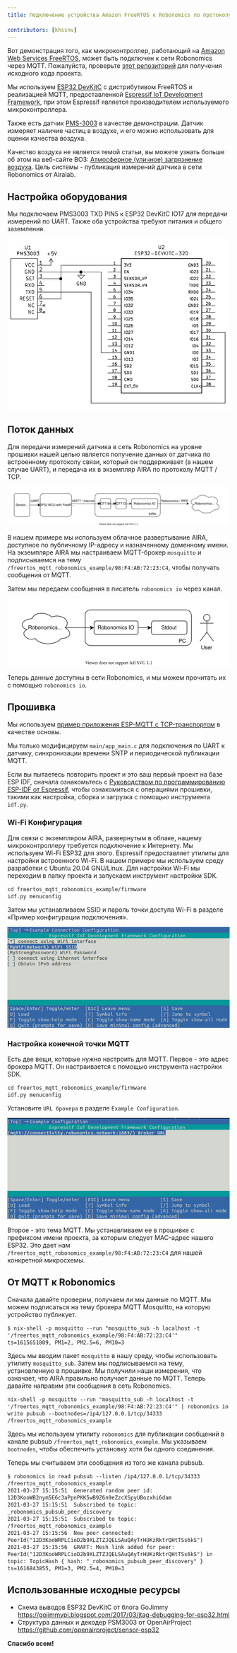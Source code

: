 ```yaml
---
title: Подключение устройства Amazon FreeRTOS к Robonomics по протоколу MQTT

contributors: [khssnv]
---
```


Вот демонстрация того, как микроконтроллер, работающий на [Amazon Web Services FreeRTOS](https://aws.amazon.com/freertos/), может быть подключен к сети Robonomics через MQTT. Пожалуйста, проверьте [этот репозиторий](http://github.com/khssnv/freertos_mqtt_robonomics_example) для получения исходного кода проекта.

Мы используем [ESP32 DevKitC](https://devices.amazonaws.com/detail/a3G0L00000AANtjUAH/ESP32-WROOM-32-DevKitC/) с дистрибутивом FreeRTOS и реализацией MQTT, предоставленной [Espressif IoT Development Framework](https://github.com/espressif/esp-idf), при этом Espressif является производителем используемого микроконтроллера.

Также есть датчик [PMS-3003](http://www.plantower.com/en/content/?107.html) в качестве демонстрации. Датчик измеряет наличие частиц в воздухе, и его можно использовать для оценки качества воздуха.

Качество воздуха не является темой статьи, вы можете узнать больше об этом на веб-сайте ВОЗ: [Атмосферное (уличное) загрязнение воздуха](https://www.who.int/news-room/fact-sheets/detail/ambient-(outdoor)-air-quality-and-health). Цель системы - публикация измерений датчика в сети Robonomics от Airalab.

## Настройка оборудования

Мы подключаем PMS3003 TXD PIN5 к ESP32 DevKitC IO17 для передачи измерений по UART.
Также оба устройства требуют питания и общего заземления.

![Wiring Diagram](../images/freertos-mqtt/wiring.png)

## Поток данных

Для передачи измерений датчика в сеть Robonomics на уровне прошивки нашей целью является получение данных от датчика по встроенному протоколу связи, который он поддерживает (в нашем случае UART), и передача их в экземпляр AIRA по протоколу MQTT / TCP.

![Sending](../images/freertos-mqtt/send.svg)

В нашем примере мы используем облачное развертывание AIRA, доступное по публичному IP-адресу и назначенному доменному имени.
На экземпляре AIRA мы настраиваем MQTT-брокер `mosquitto` и подписываемся на тему `/freertos_mqtt_robonomics_example/98:F4:AB:72:23:C4`, чтобы получать сообщения от MQTT.

Затем мы передаем сообщения в писатель `robonomics io` через канал.

![Receiving](../images/freertos-mqtt/recv.svg)

Теперь данные доступны в сети Robonomics, и мы можем прочитать их с помощью `robonomics io`.

## Прошивка

Мы используем [пример приложения ESP-MQTT с TCP-транспортом](https://github.com/espressif/esp-idf/tree/master/examples/protocols/mqtt/tcp) в качестве основы.

Мы только модифицируем `main/app_main.c` для подключения по UART к датчику, синхронизации времени SNTP и периодической публикации MQTT.

Если вы пытаетесь повторить проект и это ваш первый проект на базе ESP IDF, сначала ознакомьтесь с [Руководством по программированию ESP-IDF от Espressif](https://docs.espressif.com/projects/esp-idf/en/latest/esp32/get-started/index.html#installation-step-by-step), чтобы ознакомиться с операциями прошивки, такими как настройка, сборка и загрузка с помощью инструмента `idf.py`.

### Wi-Fi Конфигурация

Для связи с экземпляром AIRA, развернутым в облаке, нашему микроконтроллеру требуется подключение к Интернету.
Мы используем Wi-Fi ESP32 для этого.
Espressif предоставляет утилиты для настройки встроенного Wi-Fi.
В нашем примере мы используем среду разработки с Ubuntu 20.04 GNU/Linux.
Для настройки Wi-Fi мы переходим в папку проекта и запускаем инструмент настройки SDK.

```console
cd freertos_mqtt_robonomics_example/firmware
idf.py menuconfig
```

Затем мы устанавливаем SSID и пароль точки доступа Wi-Fi в разделе «Пример конфигурации подключения».

![Menuconfig Wi-Fi](../images/freertos-mqtt/menuconfig-wi-fi.png)

### Настройка конечной точки MQTT

Есть две вещи, которые нужно настроить для MQTT.
Первое - это адрес брокера MQTT.
Он настраивается с помощью инструмента настройки SDK.

```console
cd freertos_mqtt_robonomics_example/firmware
idf.py menuconfig
```

Установите `URL брокера` в разделе `Example Configuration`.

![Menuconfig MQTT](../images/freertos-mqtt/menuconfig-mqtt.png)

Второе - это тема MQTT.
Мы устанавливаем ее в прошивке с префиксом имени проекта, за которым следует MAC-адрес нашего ESP32.
Это дает нам `/freertos_mqtt_robonomics_example/98:F4:AB:72:23:C4` для нашей конкретной микросхемы.

## От MQTT к Robonomics

Сначала давайте проверим, получаем ли мы данные по MQTT.
Мы можем подписаться на тему брокера MQTT Mosquitto, на которую устройство публикует.

```console
$ nix-shell -p mosquitto --run "mosquitto_sub -h localhost -t '/freertos_mqtt_robonomics_example/98:F4:AB:72:23:C4'"
ts=1615651809, PM1=2, PM2.5=6, PM10=3
```

Здесь мы вводим пакет `mosquitto` в нашу среду, чтобы использовать утилиту `mosquitto_sub`.
Затем мы подписываемся на тему, установленную в прошивке.
Мы получили наши измерения, что означает, что AIRA правильно получает данные по MQTT.
Теперь давайте направим эти сообщения в сеть Robonomics.

```console
nix-shell -p mosquitto --run "mosquitto_sub -h localhost -t '/freertos_mqtt_robonomics_example/98:F4:AB:72:23:C4'" | robonomics io write pubsub --bootnodes=/ip4/127.0.0.1/tcp/34333 /freertos_mqtt_robonomics_example
```

Здесь мы используем утилиту `robonomics` для публикации сообщений в канале pubsub `/freertos_mqtt_robonomics_example`.
Мы указываем `bootnodes`, чтобы обеспечить установку хотя бы одного соединения.

Теперь мы считываем эти сообщения из того же канала pubsub.

```console
$ robonomics io read pubsub --listen /ip4/127.0.0.1/tcp/34333 /freertos_mqtt_robonomics_example
2021-03-27 15:15:51  Generated random peer id: 12D3KooWB2nym5E6c3aPpnPKK5wB9Z6n9eZzcXSpyUBozxhi6dam
2021-03-27 15:15:51  Subscribed to topic: _robonomics_pubsub_peer_discovery
2021-03-27 15:15:51  Subscribed to topic: /freertos_mqtt_robonomics_example
2021-03-27 15:15:56  New peer connected: PeerId("12D3KooWRPLCioD2b9XLZTZJQELSAuQAyTrHUKzRktrQHtTSs6kS")
2021-03-27 15:15:56  GRAFT: Mesh link added for peer: PeerId("12D3KooWRPLCioD2b9XLZTZJQELSAuQAyTrHUKzRktrQHtTSs6kS") in topic: TopicHash { hash: "_robonomics_pubsub_peer_discovery" }
ts=1616843855, PM1=3, PM2.5=4, PM10=3
```

## Использованные исходные ресурсы

* Схема выводов ESP32 DevKitC от блога GoJimmy https://gojimmypi.blogspot.com/2017/03/jtag-debugging-for-esp32.html
* Структура данных и декодер PSM3003 от OpenAirProject https://github.com/openairproject/sensor-esp32

**Спасибо всем!**

